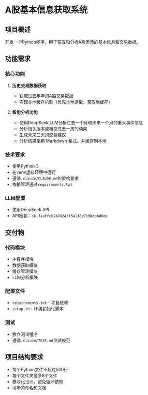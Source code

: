 # A股基本信息获取系统

## 项目概述
开发一个Python程序，用于获取和分析A股市场的基本信息和交易数据。

## 功能需求

### 核心功能
1. **历史交易数据获取**
   - 获取过去半年的A股交易数据
   - 实现本地缓存机制（优先本地读取，获取后缓存）

2. **智能分析功能**
   - 使用DeepSeek LLM分析过去一个月和未来一个月的重大事件信息
   - 分析相关版本或概念过去一周的动向
   - 生成未来三天的交易建议
   - 分析结果采用 Markdown 格式，并缓存到本地

### 技术要求
- 使用Python 3
- 在venv虚拟环境中运行
- 遵循`.claude/CLAUDE.md`的架构要求
- 依赖管理通过`requirements.txt`

### LLM配置
- 使用DeepSeek API
- API密钥：`sk-f4affcb7b78243f5a138e7c9bdbbd6ee`

## 交付物

### 代码模块
- 主程序模块
- 数据获取模块
- 缓存管理模块
- LLM分析模块

### 配置文件
- `requirements.txt` - 项目依赖
- `setup.sh` - 环境初始化脚本

### 测试
- 独立测试程序
- 遵循`.claude/TEST.md`测试规范

## 项目结构要求
- 每个Python文件不超过500行
- 每个文件夹最多8个文件
- 模块化设计，避免循环依赖
- 清晰的命名和文档

